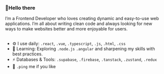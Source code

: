 ### 👋Hello there
 <!--<p align="center">
<!--   <a href="https://github.com/DenverCoder1/readme-typing-svg"> -->
<!--     <img src="https://readme-typing-svg.demolab.com/?lines=Frontend%20Developer;Always%20learning%20new%20things&font=Fira%20Code&center=true&width=440&height=45&color=f75c7e&vCenter=true&pause=1000&size=22" /></a> -->
<!-- </p> -->



<div>
  I’m a Frontend Developer who loves creating dynamic and easy-to-use web applications. I’m all about writing clean code and always looking for new ways to make websites better and more enjoyable for users.
</div> 
<br/>

- ⚙️ I use daily: `.react`, `.vue`, `.typescript`, `.js`, `.html`, `.css`
- 📔 Learning: Exploring `.node.js` `.angular` and  sharpening my skills with best practices.
- ⚡ Databases & Tools: `.supabase`, `.firebase`, `.tanstack`, `.zustand`, `.redux`
- 💬 `.ping` me if you like




